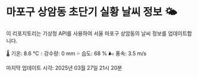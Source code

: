 
# 마포구 상암동 초단기 실황 날씨 정보 🌤️

이 리포지토리는 기상청 API를 사용하여 서울 마포구 상암동의 날씨 정보를 업데이트합니다. 

🌡️ 기온: 8.6 ℃
💧 강수량: 0 mm
💦 습도: 68 %
🌬️ 풍속: 3.5 m/s

마지막 업데이트 시각: 2025년 03월 27일 21시 20분    
